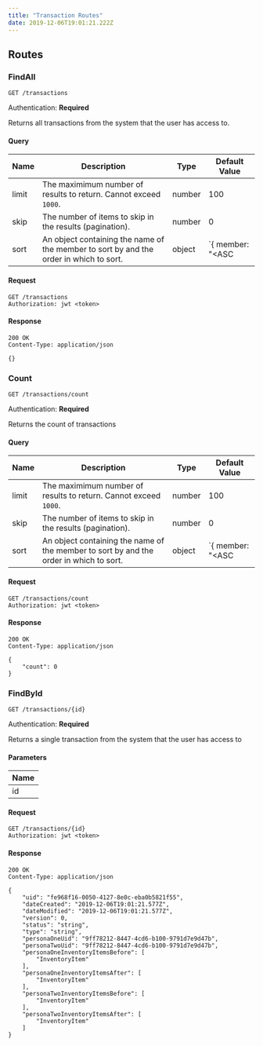 ```yaml
---
title: "Transaction Routes"
date: 2019-12-06T19:01:21.222Z
---
```




## Routes

### FindAll
`GET /transactions`

Authentication: **Required**

Returns all transactions from the system that the user has access to.

#### Query
| Name       | Description | Type | Default Value |
| ---------- | ---------------------------------------------------------------- | ------ | ------------- |
| limit      | The maximimum number of results to return. Cannot exceed `1000`. | number | 100           |
| skip       | The number of items to skip in the results (pagination).         | number | 0             |
| sort       | An object containing the name of the member to sort by and the order in which to sort. | object | `{ member: "<ASC|DESC>" } |

#### Request
```http
GET /transactions
Authorization: jwt <token>
```

#### Response
```http
200 OK
Content-Type: application/json

{}
```

### Count
`GET /transactions/count`

Authentication: **Required**

Returns the count of transactions

#### Query
| Name       | Description | Type | Default Value |
| ---------- | ---------------------------------------------------------------- | ------ | ------------- |
| limit      | The maximimum number of results to return. Cannot exceed `1000`. | number | 100           |
| skip       | The number of items to skip in the results (pagination).         | number | 0             |
| sort       | An object containing the name of the member to sort by and the order in which to sort. | object | `{ member: "<ASC|DESC>" } |

#### Request
```http
GET /transactions/count
Authorization: jwt <token>
```

#### Response
```http
200 OK
Content-Type: application/json

{
    "count": 0
}
```

### FindById
`GET /transactions/{id}`

Authentication: **Required**

Returns a single transaction from the system that the user has access to

#### Parameters
| Name       |
| ---------- |
| id |

#### Request
```http
GET /transactions/{id}
Authorization: jwt <token>
```

#### Response
```http
200 OK
Content-Type: application/json

{
    "uid": "fe968f16-0050-4127-8e0c-eba0b5821f55",
    "dateCreated": "2019-12-06T19:01:21.577Z",
    "dateModified": "2019-12-06T19:01:21.577Z",
    "version": 0,
    "status": "string",
    "type": "string",
    "personaOneUid": "9ff78212-8447-4cd6-b100-9791d7e9d47b",
    "personaTwoUid": "9ff78212-8447-4cd6-b100-9791d7e9d47b",
    "personaOneInventoryItemsBefore": [
        "InventoryItem"
    ],
    "personaOneInventoryItemsAfter": [
        "InventoryItem"
    ],
    "personaTwoInventoryItemsBefore": [
        "InventoryItem"
    ],
    "personaTwoInventoryItemsAfter": [
        "InventoryItem"
    ]
}
```


